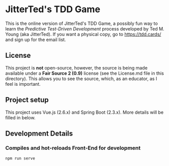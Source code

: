 # JitterTed's TDD Game

This is the online version of JitterTed's TDD Game, a possibly fun way to learn the _Predictive Test-Driven Development_ process developed by Ted M. Young (aka JitterTed). If you want a physical copy, go to https://tdd.cards/ and sign up for the email list.

## License

This project is **not** open-source, however, the source is being made available under a **Fair Source 2 (0.9)** license (see the License.md file in this directory).
This allows you to see the source, which, as an educator, as I feel is important.  

## Project setup

This project uses Vue.js (2.6.x) and Spring Boot (2.3.x).
More details will be filled in below.

## Development Details

### Compiles and hot-reloads Front-End for development
```
npm run serve
```
